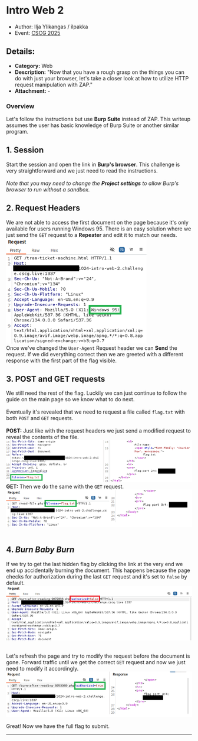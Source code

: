 # Intro Web 2
- Author: Ilja Ylikangas / ilpakka
- Event: [CSCG 2025](https://play.cscg.live/)

## Details:

- **Category:** Web
- **Description:** "Now that you have a rough grasp on the things you can do with just your browser, let's take a closer look at how to utilize HTTP request manipulation with ZAP."
- **Attachment:** -

### Overview
Let's follow the instructions but use **Burp Suite** instead of ZAP. This writeup assumes the user has basic knowledge of Burp Suite or another similar program.

## 1. Session

Start the session and open the link in **Burp's browser**. This challenge is very straightforward and we just need to read the instructions.<br>
<br>
*Note that you may need to change the **Project settings** to allow Burp's browser to run without a sandbox.*<br>

## 2. Request Headers

We are not able to access the first document on the page because it's only available for users running Windows 95. There is an easy solution where we just send the `GET` request to a **Repeater** and edit it to match our needs.<br>
![Windows95](images/windows95.png)<br>
Once we've changed the `User-Agent` Request header we can **Send** the request. If we did everything correct then we are greeted with a different response with the first part of the flag visible.

## 3. POST and GET requests

We still need the rest of the flag. Luckily we can just continue to follow the guide on the main page so we know what to do next.<br>
<br>
Eventually it's revealed that we need to request a file called `flag.txt` with both `POST` and `GET` requests.<br>
<br>
**POST:** Just like with the request headers we just send a modified request to reveal the contents of the file.<br>
![POST](images/post.png)<br>
**GET:** Then we do the same with the `GET` request.<br>
![GET](images/get.png)<br>
<br>

## 4. *Burn Baby Burn*

If we try to get the last hidden flag by clicking the link at the very end we end up accidentally burning the document. This happens because the page checks for authorization during the last `GET` request and it's set to `false` by default.<br>
![False](images/false.png)<br>
<br>

Let's refresh the page and try to modify the request before the document is gone. Forward traffic until we get the correct `GET` request and now we just need to modify it accordingly.<br>
![Authorization](images/authorization.png)
<br>

Great! Now we have the full flag to submit.

---
